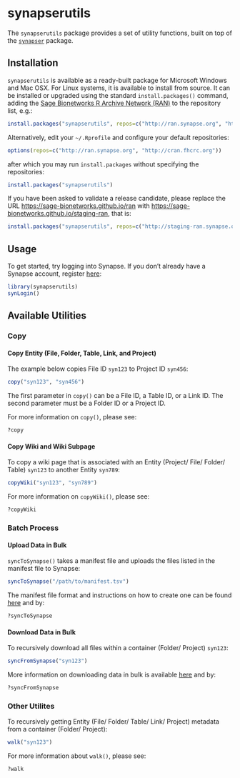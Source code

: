 
<!-- README.md is generated from README.Rmd. Please modify README.Rmd and run `pkgdown::build_site()` to update README.md -->

# synapserutils

The `synapserutils` package provides a set of utility functions, built
on top of the [`synapser`](http://sage-bionetworks.github.io/synapser/)
package.

## Installation

`synapserutils` is available as a ready-built package for Microsoft
Windows and Mac OSX. For Linux systems, it is available to install from
source. It can be installed or upgraded using the standard
`install.packages()` command, adding the [Sage Bionetworks R Archive
Network (RAN)](http://ran.synapse.org) to the repository list,
e.g.:

``` r
install.packages("synapserutils", repos=c("http://ran.synapse.org", "http://cran.fhcrc.org"))
```

Alternatively, edit your `~/.Rprofile` and configure your default
repositories:

``` r
options(repos=c("http://ran.synapse.org", "http://cran.fhcrc.org"))
```

after which you may run `install.packages` without specifying the
repositories:

``` r
install.packages("synapserutils")
```

If you have been asked to validate a release candidate, please replace
the URL <https://sage-bionetworks.github.io/ran> with
<https://sage-bionetworks.github.io/staging-ran>, that
is:

``` r
install.packages("synapserutils", repos=c("http://staging-ran.synapse.org", "http://cran.fhcrc.org"))
```

## Usage

To get started, try logging into Synapse. If you don’t already have a
Synapse account, register [here](https://www.synapse.org/register):

``` r
library(synapserutils)
synLogin()
```

## Available Utilities

### Copy

#### Copy Entity (File, Folder, Table, Link, and Project)

The example below copies File ID `syn123` to Project ID `syn456`:

``` r
copy("syn123", "syn456")
```

The first parameter in `copy()` can be a File ID, a Table ID, or a Link
ID. The second parameter must be a Folder ID or a Project ID.

For more information on `copy()`, please see:

``` r
?copy
```

#### Copy Wiki and Wiki Subpage

To copy a wiki page that is associated with an Entity (Project/ File/
Folder/ Table) `syn123` to another Entity `syn789`:

``` r
copyWiki("syn123", "syn789")
```

For more information on `copyWiki()`, please see:

``` r
?copyWiki
```

### Batch Process

#### Upload Data in Bulk

`syncToSynapse()` takes a manifest file and uploads the files listed in
the manifest file to Synapse:

``` r
syncToSynapse("/path/to/manifest.tsv")
```

The manifest file format and instructions on how to create one can be
found
[here](http://docs.synapse.org/articles/uploading_in_bulk.html#creating-a-manifest)
and by:

``` r
?syncToSynapse
```

#### Download Data in Bulk

To recursively download all files within a container (Folder/ Project)
`syn123`:

``` r
syncFromSynapse("syn123")
```

More information on downloading data in bulk is available
[here](http://docs.synapse.org/articles/uploading_in_bulk.html#downloading-data-in-bulk)
and by:

``` r
?syncFromSynapse
```

### Other Utilites

To recursively getting Entity (File/ Folder/ Table/ Link/ Project)
metadata from a container (Folder/ Project):

``` r
walk("syn123")
```

For more information about `walk()`, please see:

``` r
?walk
```
